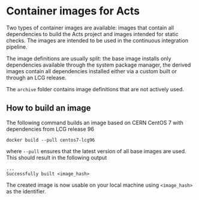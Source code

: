 Container images for Acts
=========================

Two types of container images are available: images that contain all
dependencies to build the Acts project and images intended for static checks.
The images are intended to be used in the continuous integration pipeline.

The image definitions are usually split: the base image installs only
dependencies available through the system package manager, the derived
images contain all dependencies installed either via a custom built or
through an LCG release.

The `archive` folder contains image definitions that are not actively used.

How to build an image
---------------------

The following command builds an image based on CERN CentOS 7 with dependencies
from LCG release 96

    docker build --pull centos7-lcg96

where `--pull` ensures that the latest version of all base images are used.
This should result in the following output

    ...
    Successfully built <image_hash>

The created image is now usable on your local machine using `<image_hash>` as
the identifier.

